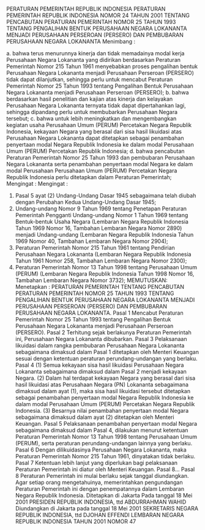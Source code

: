  PERATURAN PEMERINTAH REPUBLIK INDONESIA PERATURAN PEMERINTAH REPUBLIK INDONESIA NOMOR 24 TAHUN 2001 TENTANG PENCABUTAN PERATURAN PEMERINTAH NOMOR 25 TAHUN 1993 TENTANG PENGALIHAN BENTUK PERUSAHAAN NEGARA LOKANANTA MENJADI PERUSAHAAN PERSEROAN (PERSERO) DAN PEMBUBARAN PERUSAHAAN NEGARA LOKANANTA
Menimbang :

a. bahwa terus menurunnya kinerja dan tidak memadainya modal kerja Perusahaan Negara Lokananta yang didirikan berdasarkan Peraturan Pemerintah Nomor 215 Tahun 1961 menyebabkan proses pengalihan bentuk Perusahaan Negara Lokananta menjadi Perusahaan Perseroan (PERSERO) tidak dapat dilanjutkan, sehingga perlu untuk mencabut Peraturan Pemerintah Nomor 25 Tahun 1993 tentang Pengalihan Bentuk Perusahaan Negara Lokananta menjadi Perusahaan Perseroan (PERSERO);
b. bahwa berdasarkan hasil penelitian dan kajian atas kinerja dan kelayakan Perusahaan Negara Lokananta ternyata tidak dapat dipertahankan lagi, sehingga dipandang perlu untuk membubarkan Perusahaan Negara tersebut;
c. bahwa untuk lebih meningkatkan dan mengembangkan kegiatan usaha Perusahaan Umum (PERUM) Percetakan Negara Republik Indonesia, kekayaan Negara yang berasal dari sisa hasil likuidasi atas Perusahaan Negara Lokananta dapat ditetapkan sebagai penambahan penyertaan modal Negara Republik Indonesia ke dalam modal Perusahaan Umum (PERUM) Percetakan Republik Indonesia;
d. bahwa pencabutan Peraturan Pemerintah Nomor 25 Tahun 1993 dan pembubaran Perusahaan Negara Lokananta serta penambahan penyertaan modal Negara ke dalam modal Perusahaan Perusahaan Umum (PERUM) Percetakan Negara Republik Indonesia perlu ditetapkan dalam Peraturan Pemerintah;
Mengingat :
Mengingat :

1. Pasal 5 ayat (2) Undang-Undang Dasar 1945 sebagaimana telah diubah dengan Perubahan Kedua Undang-Undang Dasar 1945;
2. Undang-undang Nomor 9 Tahun 1969 tentang Penetapan Peraturan Pemerintah Pengganti Undang-undang Nomor 1 Tahun 1969 tentang Bentuk-bentuk Usaha Negara (Lembaran Negara Republik Indonesia Tahun 1969 Nomor 16, Tambahan Lembaran Negara Nomor 2890) menjadi Undang-undang (Lembaran Negara Republik Indonesia Tahun 1969 Nomor 40, Tambahan Lembaran Negara Nomor 2904);
3. Peraturan Pemerintah Nomor 215 Tahun 1961 tentang Pendirian Perusahaan Negara Lokananta (Lembaran Negara Republik Indonesia Tahun 1961 Nomor 258, Tambahan Lembaran Negara Nomor 2300);
4. Peraturan Pemerintah Nomor 13 Tahun 1998 tentang Perusahaan Umum (PERUM) (Lembaran Negara Republik Indonesia Tahun 1998 Nomor 16, Tambahan Lembaran Negara Nomor 3732);
MEMUTUSKAN:
 Menetapkan : PERATURAN PEMERINTAH TENTANG PENCABUTAN PERATURAN PEMERINTAH NOMOR 25 TAHUN 1993 TENTANG PENGALIHAN BENTUK PERUSAHAAN NEGARA LOKANANTA MENJADI PERUSAHAAN PERSEROAN (PERSERO) DAN PEMBUBARAN PERUSAHAAN NEGARA LOKANANTA.
Pasal 1
Mencabut Peraturan Pemerintah Nomor 25 Tahun 1993 tentang Pengalihan Bentuk Perusahaan Negara Lokananta menjadi Perusahaan Perseroan (PERSERO).
Pasal 2
Terhitung sejak berlakunya Peraturan Pemerintah ini, Perusahaan Negara Lokananta dibubarkan.
Pasal 3
Pelaksanaan likuidasi dalam rangka pembubaran Perusahaan Negara Lokananta sebagaimana dimaksud dalam Pasal 1 ditetapkan oleh Menteri Keuangan sesuai dengan ketentuan peraturan perundang-undangan yang berlaku.
Pasal 4
(1) Semua kekayaan sisa hasil likuidasi Perusahaan Negara Lokananta sebagaimana dimaksud dalam Pasal 2 menjadi kekayaan Negara.
(2) Dalam hal terdapat kekayaan Negara yang berasal dari sisa hasil likuidasi atas Perusahaan Negara (PN) Lokananta sebagaimana dimaksud dalam ayat (1), maka sisa hasil likuidasi tersebut ditetapkan sebagai penambahan penyertaan modal Negara Republik Indonesia ke dalam modal Perusahaan Umum (PERUM) Percetakan Negara Republik Indonesia.
(3) Besarnya nilai penambahan penyertaan modal Negara sebagaimana dimaksud dalam ayat (2) ditetapkan oleh Menteri Keuangan.
Pasal 5
Pelaksanaan penambahan penyertaan modal Negara sebagaimana dimaksud dalam Pasal 4, dilakukan menurut ketentuan Peraturan Pemerintah Nomor 13 Tahun 1998 tentang Perusahaan Umum (PERUM), serta peraturan perundang-undangan lainnya yang berlaku.
Pasal 6
Dengan dilikuidasinya Perusahaan Negara Lokananta, maka Peraturan Pemerintah Nomor 215 Tahun 1961, dinyatakan tidak berlaku.
Pasal 7
Ketentuan lebih lanjut yang diperlukan bagi pelaksanaan Peraturan Pemerintah ini diatur oleh Menteri Keuangan. Pasal 8...
Pasal 8
Peraturan Pemerintah ini mulai berlaku sejak tanggal diundangkan.
Agar setiap orang mengetahuinya, memerintahkan pengundangan Peraturan Pemerintah ini dengan penempatannya dalam Lembaran Negara Republik Indonesia. Ditetapkan di Jakarta Pada tanggal 18 Mei 2001 PRESIDEN REPUBLIK INDONESIA, ttd ABDURRAHMAN WAHID Diundangkan di Jakarta pada tanggal 18 Mei 2001 SEKRETARIS NEGARA REPUBLIK INDONESIA, ttd DJOHAN EFFENDI LEMBARAN NEGARA REPUBLIK INDONESIA TAHUN 2001 NOMOR 47